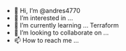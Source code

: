 - 👋 Hi, I’m @andres4770
- 👀 I’m interested in ...
- 🌱 I’m currently learning ... Terraform
- 💞️ I’m looking to collaborate on ...
- 📫 How to reach me ...

<!---
andres4770/andres4770 is a ✨ special ✨ repository because its `README.md` (this file) appears on your GitHub profile.
You can click the Preview link to take a look at your changes.
--->
